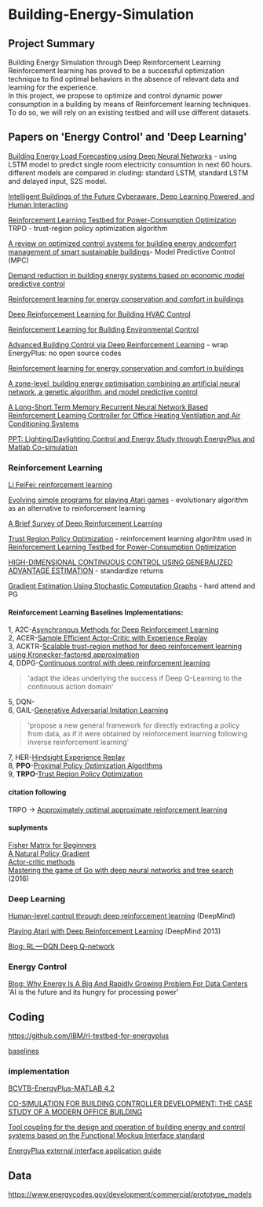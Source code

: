 # Building-Energy-Simulation  

## Project Summary  

Building Energy Simulation through Deep Reinforcement Learning
Reinforcement learning has proved to be a successful optimization technique to find optimal behaviors in the absence of relevant data and learning for the experience.  
In this project, we propose to optimize and control dynamic power consumption in a building by means of Reinforcement learning techniques. To do so, we will rely on an existing testbed and will use different datasets.  

## Papers on 'Energy Control' and 'Deep Learning'     

[Building Energy Load Forecasting using Deep Neural Networks](https://ieeexplore.ieee.org/stamp/stamp.jsp?tp=&arnumber=7793413) - using LSTM model to predict single room electricity consumtion in next 60 hours. different models are compared in cluding: standard LSTM, standard LSTM and delayed input, S2S model.  

[Intelligent Buildings of the Future Cyberaware, Deep Learning Powered, and Human Interacting](https://ieeexplore.ieee.org/stamp/stamp.jsp?tp=&arnumber=7792825)  

[Reinforcement Learning Testbed for Power-Consumption Optimization](https://arxiv.org/pdf/1808.10427.pdf)  
TRPO - trust-region policy optimization algorithm  

[A review on optimized control systems for building energy andcomfort management of smart sustainable buildings](https://reader.elsevier.com/reader/sd/pii/S1364032114001889?token=E1802E55E595AC95AD959F51EB046249CE72155E2C9E31CD5A2CD3E1E4B5BFDCEE20E324124011ED90B93313694CE75A)- Model Predictive Control (MPC)  

[Demand reduction in building energy systems based on economic model predictive control](https://www.sciencedirect.com/science/article/pii/S0009250911005240)  

[Reinforcement learning for energy conservation and comfort in buildings](https://www.sciencedirect.com/science/article/pii/S0360132306001880)  

[Deep Reinforcement Learning for Building HVAC Control](https://ieeexplore.ieee.org/abstract/document/8060306)  

[Reinforcement Learning for Building Environmental Control ](https://mediatum.ub.tum.de/doc/1289297/file.pdf)  

[Advanced Building Control via Deep Reinforcement Learning](http://www.jinming.tech/papers/BuildingRL_ICAE_CR.pdf) - wrap EnergyPlus: no open source codes  

[Reinforcement learning for energy conservation and comfort in buildings](https://mediatum.ub.tum.de/doc/1289939/file.pdf)  

[A zone-level, building energy optimisation combining an artificial neural network, a genetic algorithm, and model predictive control](https://www.sciencedirect.com/science/article/pii/S036054421830522X#bib6)  

[A Long-Short Term Memory Recurrent Neural
Network Based Reinforcement Learning Controller
for Office Heating Ventilation and Air
Conditioning Systems](https://github.com/xiaonanchong/Building-Energy-Simulation/blob/master/A_Long-Short_Term_Memory_Recurrent_Neural_Network_.pdf)  

[PPT: Lighting/Daylighting Control and
Energy Study through EnergyPlus and
Matlab Co-simulation](https://www.ibpsa.us/sites/default/files/publications/SB10-PPT-IS08C-03-Wen.pdf)  

### Reinforcement Learning  
[Li FeiFei: reinforcement learning](http://cs231n.stanford.edu/slides/2017/cs231n_2017_lecture14.pdf)

[Evolving simple programs for playing Atari games](https://arxiv.org/pdf/1806.05695.pdf) - evolutionary algorithm as an alternative to reinforcement learning  

[A Brief Survey of Deep Reinforcement Learning](https://spiral.imperial.ac.uk:8443/bitstream/10044/1/53340/2/1708.05866v1.pdf)  

[Trust Region Policy Optimization](https://arxiv.org/pdf/1502.05477.pdf) - reinforcement learning algorihtm used in [Reinforcement Learning Testbed for Power-Consumption Optimization](https://arxiv.org/pdf/1808.10427.pdf)   

[HIGH-DIMENSIONAL CONTINUOUS CONTROL USING GENERALIZED ADVANTAGE ESTIMATION](https://arxiv.org/pdf/1506.02438.pdf) - standardize returns  

[Gradient Estimation Using Stochastic Computation Graphs](https://arxiv.org/pdf/1506.05254.pdf) - hard attend and PG  

#### Reinforcement Learning Baselines Implementations:  
1, A2C-[Asynchronous Methods for Deep Reinforcement Learning](https://arxiv.org/pdf/1602.01783.pdf)  
2, ACER-[Sample Efficient Actor-Critic with Experience Replay](https://arxiv.org/pdf/1611.01224.pdf)  
3, ACKTR-[Scalable trust-region method for deep reinforcement learning using Kronecker-factored approximation](https://arxiv.org/pdf/1708.05144.pdf)  
4, DDPG-[Continuous control with deep reinforcement learning](https://arxiv.org/pdf/1509.02971.pdf)  
> 'adapt the ideas underlying the success if Deep Q-Learning to the continuous action domain'  

5, DQN-[]()  
6, GAIL-[Generative Adversarial Imitation Learning](https://arxiv.org/pdf/1606.03476.pdf)  
> 'propose a new general framework for directly extracting a policy from data, as if it were obtained by reinforcement learning following inverse reinforcement learning'  

7, HER-[Hindsight Experience Replay](https://arxiv.org/pdf/1707.01495.pdf)  
8, __PPO__-[Proximal Policy Optimization Algorithms](https://arxiv.org/pdf/1707.06347.pdf)  
9, __TRPO__-[Trust Region Policy Optimization](https://arxiv.org/pdf/1502.05477.pdf)   

#### citation following  
TRPO -> [Approximately optimal approximate reinforcement learning](https://homes.cs.washington.edu/~sham/papers/rl/aoarl.pdf)  

#### suplyments  
[Fisher Matrix for Beginners](http://wittman.physics.ucdavis.edu/Fisher-matrix-guide.pdf)  
[A Natural Policy Gradient](https://papers.nips.cc/paper/2073-a-natural-policy-gradient.pdf)  
[Actor-critic methods](http://mi.eng.cam.ac.uk/~mg436/LectureSlides/MLSALT7/L5.pdf)  
[Mastering the game of Go with deep neural networks and tree search](https://www.nature.com/articles/nature16961) (2016)  

### Deep Learning  
[Human-level control through deep reinforcement learning](https://storage.googleapis.com/deepmind-media/dqn/DQNNaturePaper.pdf) (DeepMind)  

[Playing Atari with Deep Reinforcement Learning](https://www.cs.toronto.edu/~vmnih/docs/dqn.pdf) (DeepMind 2013)  

[Blog: RL — DQN Deep Q-network](https://medium.com/@jonathan_hui/rl-dqn-deep-q-network-e207751f7ae4)  

### Energy Control  
[Blog: Why Energy Is A Big And Rapidly Growing Problem For Data Centers](https://www.forbes.com/sites/forbestechcouncil/2017/12/15/why-energy-is-a-big-and-rapidly-growing-problem-for-data-centers/#772cdb265a30)  
'AI is the future and its hungry for processing power'  

## Coding  
https://github.com/IBM/rl-testbed-for-energyplus   

[baselines](https://github.com/openai/baselines)  

### implementation  
[BCVTB-EnergyPlus-MATLAB 4.2](https://www.tandfonline.com/doi/full/10.1080/19401493.2010.518631?scroll=top&needAccess=true&#aHR0cHM6Ly93d3cudGFuZGZvbmxpbmUuY29tL2RvaS9wZGYvMTAuMTA4MC8xOTQwMTQ5My4yMDEwLjUxODYzMT9uZWVkQWNjZXNzPXRydWVAQEAw)  

[CO-SIMULATION FOR BUILDING CONTROLLER DEVELOPMENT: THE CASE STUDY OF A MODERN OFFICE BUILDING ](https://opticontrol.ee.ethz.ch/Lit/Sage_11_Proc-CISBAT11.pdf)  

[Tool coupling for the design and
operation of building energy and control
systems based on the Functional Mockup Interface standard](https://www.osti.gov/servlets/purl/1134244)  

[EnergyPlus external interface application guide](https://energyplus.net/sites/all/modules/custom/nrel_custom/pdfs/pdfs_v9.1.0/ExternalInterfacesApplicationGuide.pdf)  

## Data  
https://www.energycodes.gov/development/commercial/prototype_models  
